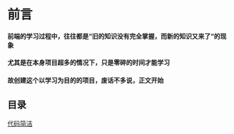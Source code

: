 # 前言
#### 前端的学习过程中，往往都是“旧的知识没有完全掌握，而新的知识又来了“的现象
#### 尤其是在本身项目超多的情况下，只是零碎的时间才能学习
#### 故创建这个以学习为目的的项目，废话不多说，正文开始

## 目录

[代码简洁](https://github.com/PatrickChou/Improve-code-quality/blob/master/code_optimization/code_concise.md)
   